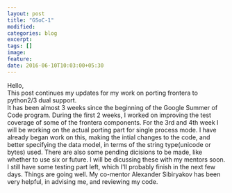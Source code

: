 ```yaml
---
layout: post
title: "GSoC-1"
modified:
categories: blog
excerpt:
tags: []
image:
feature:
date: 2016-06-10T10:03:00+05:30
---
```

Hello,  
This post continues my updates for my work on porting frontera to python2/3 dual support.  
It has been almost 3 weeks since the beginning of the Google Summer of Code program. During the first 2 weeks, I worked on improving the test coverage of some of the frontera components.
For the 3rd and 4th week I will be working on the actual porting part for single process mode. I have already began work on this, making the intial changes to the code, and better specifying the data model, in terms 
of the string type(unicode or bytes) used. There are also some pending dicisions to be made, like whether to use six or future. I will be dicussing these with my mentors soon. I still have some testing part left, which I'll probably finish in the next few days. 
Things are going well. My co-mentor Alexander Sibiryakov has been very helpful, in advising me, and reviewing my code.
